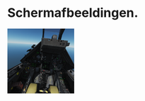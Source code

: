 # Schermafbeeldingen.

<img src="https://github.com/pappavis/DCS.openbeta/blob/master/ScreenShots/Screen_200207_202918.png?raw=true" width="30%" height="30%">
